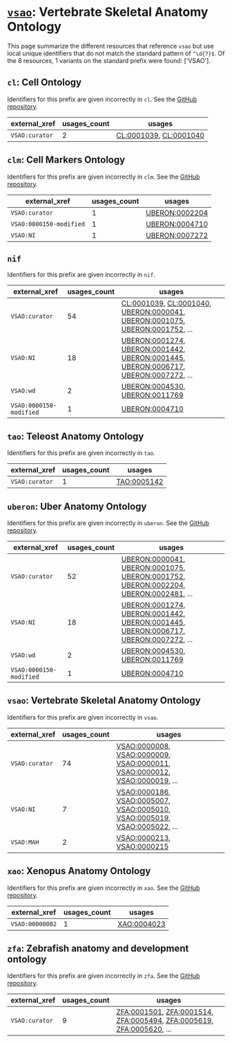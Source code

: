 # [`vsao`](https://bioregistry.io/vsao): Vertebrate Skeletal Anatomy Ontology

This page summarize the different resources that reference `vsao`
but use local unique identifiers that do not match the standard pattern of
`^\d{7}$`. Of the 8 resources,
1 variants on the standard prefix were found: ['VSAO'].

## `cl`: Cell Ontology

Identifiers for this prefix are given incorrectly in `cl`. See the [GitHub repository](https://github.com/obophenotype/cell-ontology).

| external_xref   |   usages_count | usages                                                                                                           |
|-----------------|----------------|------------------------------------------------------------------------------------------------------------------|
| `VSAO:curator`  |              2 | [CL:0001039](http://purl.obolibrary.org/obo/CL_0001039), [CL:0001040](http://purl.obolibrary.org/obo/CL_0001040) |

## `clm`: Cell Markers Ontology

Identifiers for this prefix are given incorrectly in `clm`. See the [GitHub repository](https://github.com/Cellular-Semantics/CellMark).

| external_xref           |   usages_count | usages                                                          |
|-------------------------|----------------|-----------------------------------------------------------------|
| `VSAO:curator`          |              1 | [UBERON:0002204](http://purl.obolibrary.org/obo/UBERON_0002204) |
| `VSAO:0000150-modified` |              1 | [UBERON:0004710](http://purl.obolibrary.org/obo/UBERON_0004710) |
| `VSAO:NI`               |              1 | [UBERON:0007272](http://purl.obolibrary.org/obo/UBERON_0007272) |

## `nif`

Identifiers for this prefix are given incorrectly in `nif`.

| external_xref           |   usages_count | usages                                                                                                                                                                                                                                                                                                                                   |
|-------------------------|----------------|------------------------------------------------------------------------------------------------------------------------------------------------------------------------------------------------------------------------------------------------------------------------------------------------------------------------------------------|
| `VSAO:curator`          |             54 | [CL:0001039](http://purl.obolibrary.org/obo/CL_0001039), [CL:0001040](http://purl.obolibrary.org/obo/CL_0001040), [UBERON:0000041](http://purl.obolibrary.org/obo/UBERON_0000041), [UBERON:0001075](http://purl.obolibrary.org/obo/UBERON_0001075), [UBERON:0001752](http://purl.obolibrary.org/obo/UBERON_0001752), ...                 |
| `VSAO:NI`               |             18 | [UBERON:0001274](http://purl.obolibrary.org/obo/UBERON_0001274), [UBERON:0001442](http://purl.obolibrary.org/obo/UBERON_0001442), [UBERON:0001445](http://purl.obolibrary.org/obo/UBERON_0001445), [UBERON:0006717](http://purl.obolibrary.org/obo/UBERON_0006717), [UBERON:0007272](http://purl.obolibrary.org/obo/UBERON_0007272), ... |
| `VSAO:wd`               |              2 | [UBERON:0004530](http://purl.obolibrary.org/obo/UBERON_0004530), [UBERON:0011769](http://purl.obolibrary.org/obo/UBERON_0011769)                                                                                                                                                                                                         |
| `VSAO:0000150-modified` |              1 | [UBERON:0004710](http://purl.obolibrary.org/obo/UBERON_0004710)                                                                                                                                                                                                                                                                          |

## `tao`: Teleost Anatomy Ontology

Identifiers for this prefix are given incorrectly in `tao`.

| external_xref   |   usages_count | usages                                                    |
|-----------------|----------------|-----------------------------------------------------------|
| `VSAO:curator`  |              1 | [TAO:0005142](http://purl.obolibrary.org/obo/TAO_0005142) |

## `uberon`: Uber Anatomy Ontology

Identifiers for this prefix are given incorrectly in `uberon`. See the [GitHub repository](https://github.com/obophenotype/uberon).

| external_xref           |   usages_count | usages                                                                                                                                                                                                                                                                                                                                   |
|-------------------------|----------------|------------------------------------------------------------------------------------------------------------------------------------------------------------------------------------------------------------------------------------------------------------------------------------------------------------------------------------------|
| `VSAO:curator`          |             52 | [UBERON:0000041](http://purl.obolibrary.org/obo/UBERON_0000041), [UBERON:0001075](http://purl.obolibrary.org/obo/UBERON_0001075), [UBERON:0001752](http://purl.obolibrary.org/obo/UBERON_0001752), [UBERON:0002204](http://purl.obolibrary.org/obo/UBERON_0002204), [UBERON:0002481](http://purl.obolibrary.org/obo/UBERON_0002481), ... |
| `VSAO:NI`               |             18 | [UBERON:0001274](http://purl.obolibrary.org/obo/UBERON_0001274), [UBERON:0001442](http://purl.obolibrary.org/obo/UBERON_0001442), [UBERON:0001445](http://purl.obolibrary.org/obo/UBERON_0001445), [UBERON:0006717](http://purl.obolibrary.org/obo/UBERON_0006717), [UBERON:0007272](http://purl.obolibrary.org/obo/UBERON_0007272), ... |
| `VSAO:wd`               |              2 | [UBERON:0004530](http://purl.obolibrary.org/obo/UBERON_0004530), [UBERON:0011769](http://purl.obolibrary.org/obo/UBERON_0011769)                                                                                                                                                                                                         |
| `VSAO:0000150-modified` |              1 | [UBERON:0004710](http://purl.obolibrary.org/obo/UBERON_0004710)                                                                                                                                                                                                                                                                          |

## `vsao`: Vertebrate Skeletal Anatomy Ontology

Identifiers for this prefix are given incorrectly in `vsao`.

| external_xref   |   usages_count | usages                                                                                                                                                                                                                                                                                                               |
|-----------------|----------------|----------------------------------------------------------------------------------------------------------------------------------------------------------------------------------------------------------------------------------------------------------------------------------------------------------------------|
| `VSAO:curator`  |             74 | [VSAO:0000008](http://purl.obolibrary.org/obo/VSAO_0000008), [VSAO:0000009](http://purl.obolibrary.org/obo/VSAO_0000009), [VSAO:0000011](http://purl.obolibrary.org/obo/VSAO_0000011), [VSAO:0000012](http://purl.obolibrary.org/obo/VSAO_0000012), [VSAO:0000019](http://purl.obolibrary.org/obo/VSAO_0000019), ... |
| `VSAO:NI`       |              7 | [VSAO:0000186](http://purl.obolibrary.org/obo/VSAO_0000186), [VSAO:0005007](http://purl.obolibrary.org/obo/VSAO_0005007), [VSAO:0005010](http://purl.obolibrary.org/obo/VSAO_0005010), [VSAO:0005019](http://purl.obolibrary.org/obo/VSAO_0005019), [VSAO:0005022](http://purl.obolibrary.org/obo/VSAO_0005022), ... |
| `VSAO:MAH`      |              2 | [VSAO:0000213](http://purl.obolibrary.org/obo/VSAO_0000213), [VSAO:0000215](http://purl.obolibrary.org/obo/VSAO_0000215)                                                                                                                                                                                             |

## `xao`: Xenopus Anatomy Ontology

Identifiers for this prefix are given incorrectly in `xao`. See the [GitHub repository](https://github.com/xenopus-anatomy/xao).

| external_xref   |   usages_count | usages                                                    |
|-----------------|----------------|-----------------------------------------------------------|
| `VSAO:00000082` |              1 | [XAO:0004023](http://purl.obolibrary.org/obo/XAO_0004023) |

## `zfa`: Zebrafish anatomy and development ontology

Identifiers for this prefix are given incorrectly in `zfa`. See the [GitHub repository](https://github.com/cerivs/zebrafish-anatomical-ontology).

| external_xref   |   usages_count | usages                                                                                                                                                                                                                                                                                                     |
|-----------------|----------------|------------------------------------------------------------------------------------------------------------------------------------------------------------------------------------------------------------------------------------------------------------------------------------------------------------|
| `VSAO:curator`  |              9 | [ZFA:0001501](http://purl.obolibrary.org/obo/ZFA_0001501), [ZFA:0001514](http://purl.obolibrary.org/obo/ZFA_0001514), [ZFA:0005494](http://purl.obolibrary.org/obo/ZFA_0005494), [ZFA:0005619](http://purl.obolibrary.org/obo/ZFA_0005619), [ZFA:0005620](http://purl.obolibrary.org/obo/ZFA_0005620), ... |


